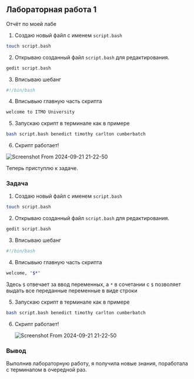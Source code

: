 ## Лабораторная работа 1

Отчёт по моей лабе

1. Создаю новый файл с именем `script.bash`

```bash
touch script.bash
```

2. Открываю созданный файл `script.bash` для редактирования.

```bash  
gedit script.bash
```

3. Вписываю шебанг

```bash
#!/bin/bash
```

4. Вписывыю главную часть скрипта

```bash
welcome to ITMO University
```
  
5. Запускаю скрипт в терминале как в примере
```bash
bash script.bash benedict timothy carlton cumberbatch
```

6. Скрипт работает!

 ![Screenshot From 2024-09-21 21-22-50](https://github.com/user-attachments/assets/4cc5fc09-0ea6-4dcf-ba51-5d83e433e1f5)

Теперь приступлю к задаче.

### Задача

1. Создаю новый файл с именем `script.bash`

```bash
touch script.bash
```

2. Открываю созданный файл `script.bash` для редактирования.

```bash  
gedit script.bash
```

3. Вписываю шебанг

```bash
#!/bin/bash
```

4. Вписывыю главную часть скрипта

```bash
welcome, "$*"
```
  Здесь `$` отвечает за ввод переменных, а `*` в сочетании с `$` позволяет выдать все переданные переменные в виде строки
  
5. Запускаю скрипт в терминале как в примере
```bash
bash script.bash benedict timothy carlton cumberbatch
```

6. Скрипт работает!
   

   ![Screenshot From 2024-09-21 21-22-50](https://github.com/user-attachments/assets/8e689824-483d-4fd3-8a2a-49aa8de1f433)


### Вывод

Выполнив лабораторную работу, я получила новые знания, поработала с терминалом в очередной раз.
